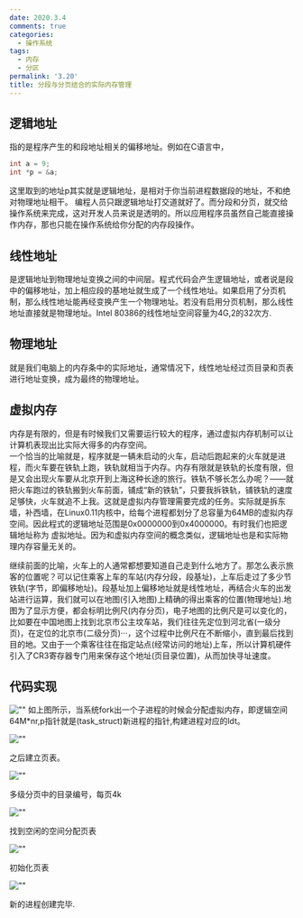 ```yaml
---
date: 2020.3.4
comments: true
categories:
  - 操作系统
tags:
  - 内存
  - 分区
permalink: '3.20'
title: 分段与分页结合的实际内存管理
---
```

## 逻辑地址

指的是程序产生的和段地址相关的偏移地址。例如在C语言中，

```c
int a = 9;
int *p = &a;
```

这里取到的地址p其实就是逻辑地址，是相对于你当前进程数据段的地址，不和绝对物理地址相干。 编程人员只跟逻辑地址打交道就好了。而分段和分页，就交给操作系统来完成，这对开发人员来说是透明的。所以应用程序员虽然自己能直接操作内存，那也只能在操作系统给你分配的内存段操作。

## 线性地址

是逻辑地址到物理地址变换之间的中间层。程式代码会产生逻辑地址，或者说是段中的偏移地址，加上相应段的基地址就生成了一个线性地址。如果启用了分页机制，那么线性地址能再经变换产生一个物理地址。若没有启用分页机制，那么线性地址直接就是物理地址。Intel 80386的线性地址空间容量为4G,2的32次方.

## 物理地址

就是我们电脑上的内存条中的实际地址，通常情况下，线性地址经过页目录和页表进行地址变换，成为最终的物理地址。

## 虚拟内存

内存是有限的，但是有时候我们又需要运行较大的程序，通过虚拟内存机制可以让计算机表现出比实际大得多的内存空间。  
一个恰当的比喻就是，程序就是一辆未启动的火车，启动后跑起来的火车就是进程，而火车要在铁轨上跑，铁轨就相当于内存。内存有限就是铁轨的长度有限，但是又会出现火车要从北京开到上海这种长途的旅行。铁轨不够长怎么办呢？——就把火车跑过的铁轨搬到火车前面，铺成“新的铁轨”，只要我拆铁轨，铺铁轨的速度足够快，火车就追不上我。这就是虚拟内存管理需要完成的任务。实际就是拆东墙，补西墙，在Linux0.11内核中，给每个进程都划分了总容量为64MB的虚拟内存空间。因此程式的逻辑地址范围是0x0000000到0x4000000。有时我们也把逻辑地址称为 虚拟地址。因为和虚拟内存空间的概念类似，逻辑地址也是和实际物理内存容量无关的。

继续前面的比喻，火车上的人通常都想要知道自己走到什么地方了。那怎么表示旅客的位置呢？可以记住乘客上车的车站(内存分段，段基址)，上车后走过了多少节铁轨(字节，即偏移地址)。段基址加上偏移地址就是线性地址，再结合火车的出发站进行运算，我们就可以在地图(引入地图)上精确的得出乘客的位置(物理地址).地图为了显示方便，都会标明比例尺(内存分页)，电子地图的比例尺是可以变化的，比如要在中国地图上找到北京市公主坟车站，我们往往先定位到河北省(一级分页)，在定位的北京市(二级分页)···，这个过程中比例尺在不断缩小，直到最后找到目的地。又由于一个乘客往往在指定站点(经常访问的地址)上车，所以计算机硬件引入了CR3寄存器专门用来保存这个地址(页目录位置)，从而加快寻址速度。

## 代码实现

![""](https://pic.downk.cc/item/5e717024e83c3a1e3a8f7007.jpg "")
如上图所示，当系统fork出一个子进程的时候会分配虚拟内存，即逻辑空间64M*nr,p指针就是(task_struct)新进程的指针,构建进程对应的ldt。

![""](<https://pic.downk.cc/item/5e71713ae83c3a1e3a8fa986.jpg>)

之后建立页表。

![""](https://pic.downk.cc/item/5e7171c6e83c3a1e3a8fc7f9.jpg)

多级分页中的目录编号，每页4k

![""](https://pic.downk.cc/item/5e7172c8e83c3a1e3a90179b.jpg)

找到空闲的空间分配页表

![""](https://pic.downk.cc/item/5e71737ae83c3a1e3a9040dd.jpg)

初始化页表

![""](https://pic.downk.cc/item/5e7173f8e83c3a1e3a905f6e.jpg)

新的进程创建完毕.
